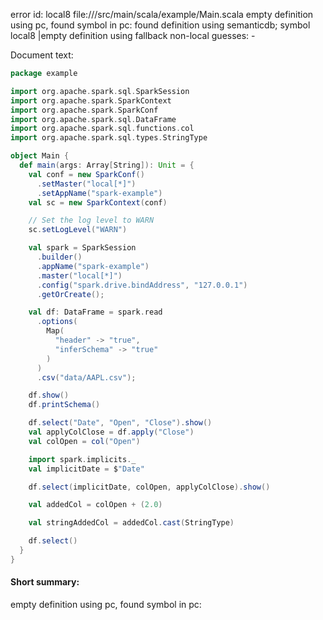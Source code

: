 error id: local8
file://<WORKSPACE>/src/main/scala/example/Main.scala
empty definition using pc, found symbol in pc: 
found definition using semanticdb; symbol local8
|empty definition using fallback
non-local guesses:
	 -

Document text:

```scala
package example

import org.apache.spark.sql.SparkSession
import org.apache.spark.SparkContext
import org.apache.spark.SparkConf
import org.apache.spark.sql.DataFrame
import org.apache.spark.sql.functions.col
import org.apache.spark.sql.types.StringType

object Main {
  def main(args: Array[String]): Unit = {
    val conf = new SparkConf()
      .setMaster("local[*]")
      .setAppName("spark-example")
    val sc = new SparkContext(conf)

    // Set the log level to WARN
    sc.setLogLevel("WARN")

    val spark = SparkSession
      .builder()
      .appName("spark-example")
      .master("local[*]")
      .config("spark.drive.bindAddress", "127.0.0.1")
      .getOrCreate();

    val df: DataFrame = spark.read
      .options(
        Map(
          "header" -> "true",
          "inferSchema" -> "true"
        )
      )
      .csv("data/AAPL.csv");

    df.show()
    df.printSchema()

    df.select("Date", "Open", "Close").show()
    val applyColClose = df.apply("Close")
    val colOpen = col("Open")

    import spark.implicits._
    val implicitDate = $"Date"

    df.select(implicitDate, colOpen, applyColClose).show()

    val addedCol = colOpen + (2.0)

    val stringAddedCol = addedCol.cast(StringType)

    df.select()
  }
}

```

#### Short summary: 

empty definition using pc, found symbol in pc: 